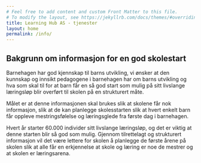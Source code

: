 ```yaml
---
# Feel free to add content and custom Front Matter to this file.
# To modify the layout, see https://jekyllrb.com/docs/themes/#overriding-theme-defaults
title: Learning Hub AS - tjenester
layout: home
permalink: /info/
---
```


## Bakgrunn om informasjon for en god skolestart

Barnehagen har god kjennskap til barns utvikling, vi ønsker at den kunnskap og innsikt pedagogene i barnehagen har om barns utvikling og hva som skal til for at barn får en så god start som mulig på sitt livslange læringsløp blir overført til skolen på en strukturert måte.

Målet er at denne informasjonen skal brukes slik at skolene får nok informasjon, slik at de kan planlegge skolesstarten slik at hvert enkelt barn får oppleve mestringsfølelse og læringsglede fra første dag i barnehagen.

Hvert år starter 60.000 individer sitt livslange læringsløp, og det er viktig at denne starten blir så god som mulig. Gjennom tilrettelagt og strukturert informasjon vil det være lettere for skolen å planlegge de første årene på skolen slik at alle får en erkjennelse at skole og læring er noe de mestrer og at skolen er læringsarena.
